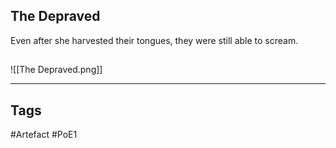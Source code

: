 ## The Depraved
Even after she harvested their tongues, they were still able to scream.
##
![[The Depraved.png]]

---
## Tags
#Artefact
#PoE1